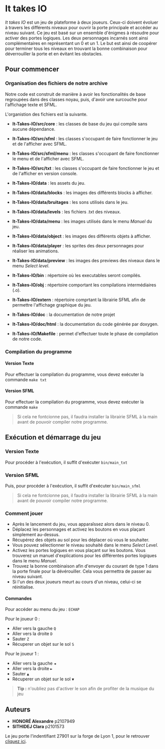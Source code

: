 # It takes IO 

_It takes IO_ est un jeu de plateforme à deux joueurs. Ceux-ci doivent évoluer à travers les différents niveaux pour ouvrir la porte principale et accéder au niveau suivant. Ce jeu est basé sur un ensemble d'énigmes à résoudre pour activer des portes logiques. Les deux personnages incarnés sont ainsi complémentaires en représentant un 0 et un 1. Le but est ainsi de coopérer pour terminer tous les niveaux en trouvant la bonne combinaison pour déverrouiller la porte et en évitant les obstacles.

## Pour commencer

### Organisation des fichiers de notre archive

Notre code est construit de manière à avoir les fonctionalités de base regroupées dans des classes noyau, puis, d'avoir une surcouche pour l'affichage texte et SFML.

L'organistion des fichiers est la suivante.

- **It-Takes-IO/src/core** : les classes de base du jeu qui compile sans aucune dépendance.
- **It-Takes-IO/src/sfml** : les classes s'occupant de faire fonctionner le jeu et de l'afficher avec SFML.
- **It-Takes-IO/src/sfml/menu** : les classes s'occupant de faire fonctionner le menu et de l'afficher avec SFML.
- **It-Takes-IO/src/txt** : les classes s'occupant de faire fonctionner le jeu et de l'afficher en version console.

- **It-Takes-IO/data** : les assets du jeu.
- **It-Takes-IO/data/blocks** : les images des différents blocks à afficher.
- **It-Takes-IO/data/bruitages** : les sons utilisés dans le jeu.
- **It-Takes-IO/data/levels** : les fichiers .txt des niveaux.
- **It-Takes-IO/data/menu** : les images utilisés dans le menu _Manuel_ du jeu.
- **It-Takes-IO/data/object** : les images des différents objets à afficher.
- **It-Takes-IO/data/player** : les sprites des deux personnages pour réaliser les animations.
- **It-Takes-IO/data/preview** : les images des previews des niveaux dans le menu _Select level_.

- **It-Takes-IO/bin** : répertoire où les executables seront compilés.

- **It-Takes-IO/obj** : répertoire comportant les compilations intermédiaires (.o).

- **It-Takes-IO/extern** : répertoire comprtant la librairie SFML afin de permettre l'affichage graphique du jeu.

- **It-Takes-IO/doc** : la documentation de notre projet 
- **It-Takes-IO/doc/html** : la documentation du code générée par doxygen.

- **It-Takes-IO/Makefile** : permet d'effectuer toute le phase de compilation de notre code.

### Compilation du programme

#### Version Texte 
Pour effectuer la compilation du programme, vous devez exécuter la commande `make txt`

#### Version SFML
Pour effectuer la compilation du programme, vous devez exécuter la commande `make`

> Si cela ne fontcionne pas, il faudra installer la librairie SFML à la main avant de pouvoir compiler notre programme. 

## Exécution et démarrage du jeu 

### Version Texte 
Pour procéder à l'exécution, il suffit d'exécuter `bin/main_txt`

### Version SFML

Puis, pour procéder à l'exécution, il suffit d'exécuter `bin/main_sfml`

> Si cela ne fontcionne pas, il faudra installer la librairie SFML à la main avant de pouvoir compiler notre programme. 

### Comment jouer 

- Après le lancement du jeu, vous apparaîssez alors dans le niveau 0.
- Déplacez les personnages et activez les boutons en vous plaçant simplement au-dessus.
- Récupérez des objets au sol pour les déplacer où vous le souhaiter. 
- Vous pouvez sélectionner le niveau souhaité dans le menu _Select Level_.
- Activez les portes logiques en vous plaçant sur les boutons. Vous trouverez un manuel d'explications pour les différentes portes logiques dans le menu _Manuel_. 
- Trouvez la bonne combinaison afin d'envoyer du courant de type 1 dans la porte finale pour la dévérouiller. Cela vous permettra de passer au niveau suivant.
- Si l'un des deux joueurs meurt au cours d'un niveau, celui-ci se réinitialise. 

#### Commandes 

Pour accéder au menu du jeu : `ECHAP`

Pour le joueur 0 : 
- Aller vers la gauche `Q`
- Aller vers la droite `D`
- Sauter `Z`
- Récuperer un objet sur le sol `S`

Pour le joueur 1 : 
- Aller vers la gauche `◄`
- Aller vers la droite `►`
- Sauter `▲`
- Récuperer un objet sur le sol `▼`

> **Tip :** n'oubliez pas d'activer le son afin de profiter de la musique du jeu

## Auteurs

* **HONORÉ Alexandre** p2107949
* **SITHIDEJ Clara** p2101573

Le jeu porte l'indentifiant 27901 sur la forge de Lyon 1, pour le retrouver [cliquez ici](https://forge.univ-lyon1.fr/p2107949/It-Takes-IO).






